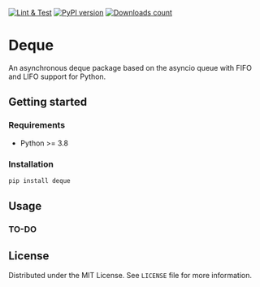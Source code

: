 [![Lint & Test](https://github.com/webfucktory/python-deque/actions/workflows/lint-test.yml/badge.svg)](https://github.com/webfucktory/python-deque/actions/workflows/lint-test.yml)
[![PyPI version](https://badge.fury.io/py/deque.svg)](https://pypi.org/project/deque)
[![Downloads count](https://img.shields.io/pypi/dm/deque)](https://pypistats.org/packages/deque)

# Deque

An asynchronous deque package based on the asyncio queue with FIFO and LIFO support for Python.

## Getting started

### Requirements

- Python >= 3.8

### Installation

```bash
pip install deque
```

## Usage

### TO-DO

## License

Distributed under the MIT License. See `LICENSE` file for more information.
